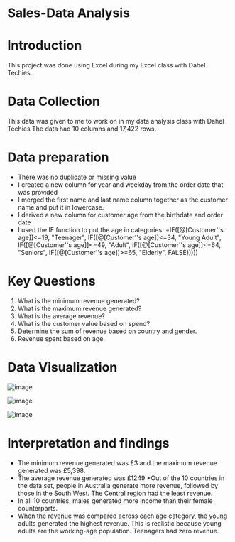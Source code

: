 # Sales-Data Analysis
# Introduction
This project was done using Excel during my Excel class with Dahel Techies. 
# Data Collection
This data was given to me to work on in my data analysis class with Dahel Techies
The data had 10 columns and 17,422 rows.
# Data preparation
* There was no duplicate or missing value
* I created a new column for year and weekday from the order date that was provided
* I merged the first name and last name column together as the customer name and put it in lowercase.
* I derived a new column for customer age from the birthdate and order date
* I used the IF function to put the age in categories. =IF([@[Customer''s age]]<=19, "Teenager", IF([@[Customer''s age]]<=34, "Young Adult", IF([@[Customer''s age]]<=49, "Adult", IF([@[Customer''s age]]<=64, "Seniors", IF([@[Customer''s age]]>=65, "Elderly", FALSE)))))
# Key Questions
1. What is the minimum revenue generated? 
2. What is the maximum revenue generated?
3. What is the average revenue?
4. What is the customer value based on spend?
5. Determine the sum of revenue based on country and gender.
6. Revenue spent based on age.
# Data Visualization
![image](https://github.com/Imoniyi/Sales-Data/assets/151396523/ec1441fb-7cc2-47b5-afe7-5ca42bf5cd64)


![image](https://github.com/Imoniyi/Sales-Data/assets/151396523/0b904f21-be65-4595-ab4c-8855343ab054)

![image](https://github.com/Imoniyi/Sales-Data/assets/151396523/0ed4ce93-26e2-48ee-b167-3e946b9535da)

# Interpretation and findings 
* The minimum revenue generated was £3 and the maximum revenue generated was £5,398.
* The average revenue generated was £1249
*Out of the 10 countries in the data set, people in Australia generate more revenue, followed by those in the South West. The Central region had the least revenue.
* In all 10 countries, males generated more income than their female counterparts. 
* When the revenue was compared across each age category, the young adults generated the highest revenue. This is realistic because young adults are the working-age population. Teenagers had zero revenue.







